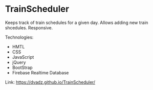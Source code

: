 # TrainScheduler

Keeps track of train schedules for a given day.
Allows adding new train shcedules.
Responsive.

Technologies:
* HMTL
* CSS
* JavaScript
* jQuery
* BootStrap
* Firebase Realtime Database

Link:
https://dvadz.github.io/TrainScheduler/
